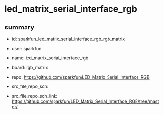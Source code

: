 # led_matrix_serial_interface_rgb
 
## summary 
* id: sparkfun_led_matrix_serial_interface_rgb_rgb_matrix
* user: sparkfun
* name: led_matrix_serial_interface_rgb
* board: rgb_matrix
* repo: https://github.com/sparkfun/LED_Matrix_Serial_Interface_RGB



* src_file_repo_sch: 
* src_file_repo_sch_link: https://github.com/sparkfun/LED_Matrix_Serial_Interface_RGB/tree/master/




